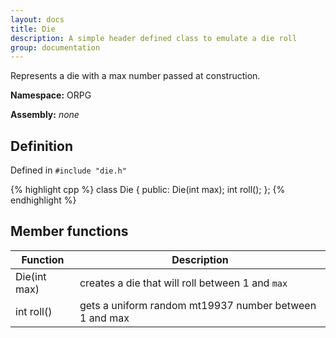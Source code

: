 ```yaml
---
layout: docs
title: Die
description: A simple header defined class to emulate a die roll
group: documentation
---
```


Represents a die with a max number passed at construction.

**Namespace:** ORPG

**Assembly:** _none_  

## Definition
Defined in `#include "die.h"`

{% highlight cpp %}
class Die {
    public:
        Die(int max);
        int roll();
};
{% endhighlight %}

## Member functions

Function      | Description |
 ------------ | ----------- |
Die(int max)  | creates a die that will roll between 1 and `max`|
int roll()    | gets a uniform random mt19937 number between 1 and max|
